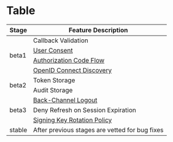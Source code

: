 # Table

<table>
    <thead>
      <tr>
        <th class="tbl-header">Stage</th>
        <th class="tbl-header">Feature Description</th>
      </tr>
    </thead>
    <tbody>
      <tr>
        <td rowspan="4" class="tbl-header">beta1<br></td>
        <td>Callback Validation</td>
      </tr>
      <tr>
        <td><a href="https://openid.net/specs/openid-connect-core-1_0.html#Consent" target="_blank" rel="noopener noreferrer">User Consent</a></td>
      </tr>
      <tr>
        <td><a href="https://openid.net/specs/openid-connect-core-1_0.html#CodeFlowSteps" target="_blank" rel="noopener noreferrer">Authorization Code Flow</a></td>
      </tr>
      <tr>
        <td><a href="https://openid.net/specs/openid-connect-discovery-1_0.html" target="_blank" rel="noopener noreferrer">OpenID Connect Discovery</a></td>
      </tr>
      <tr>
        <td rowspan="2" class="tbl-header">beta2<br></td>
        <td>Token Storage</td>
      </tr>
      <tr>
        <td>Audit Storage</td>
      </tr>
      <tr>
        <td rowspan="3" class="tbl-header">beta3</td>
        <td><a href="https://openid.net/specs/openid-connect-backchannel-1_0.html" target="_blank" rel="noopener noreferrer">Back-Channel Logout</a></td>
      </tr>
      <tr>
        <td>Deny Refresh on Session Expiration<br></td>
      </tr>
      <tr>
        <td><a href="https://openid.net/specs/openid-connect-messages-1_0-20.html#rotate.sig.keys" target="_blank" rel="noopener noreferrer">Signing Key Rotation Policy</a><br></td>
      </tr>
      <tr>
        <td class="tbl-header">stable</td>
        <td>After previous stages are vetted for bug fixes</td>
      </tr>
    </tbody>
</table>
